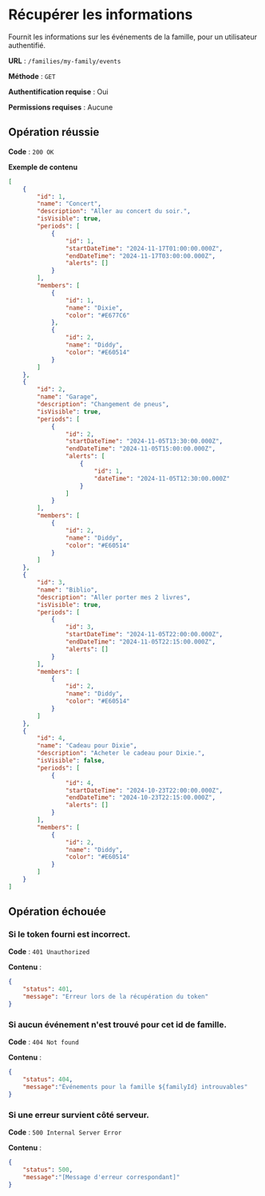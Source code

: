 # Récupérer les informations

Fournit les informations sur les événements de la famille, pour un utilisateur authentifié.

**URL** : `/families/my-family/events`

**Méthode** : `GET`

**Authentification requise** : Oui

**Permissions requises** : Aucune

## Opération réussie

**Code** : `200 OK`

**Exemple de contenu**

```json
[
	{
		"id": 1,
		"name": "Concert",
		"description": "Aller au concert du soir.",
		"isVisible": true,
		"periods": [
			{
				"id": 1,
				"startDateTime": "2024-11-17T01:00:00.000Z",
				"endDateTime": "2024-11-17T03:00:00.000Z",
				"alerts": []
			}
		],
		"members": [
			{
				"id": 1,
				"name": "Dixie",
				"color": "#E677C6"
			},
			{
				"id": 2,
				"name": "Diddy",
				"color": "#E60514"
			}
		]
	},
	{
		"id": 2,
		"name": "Garage",
		"description": "Changement de pneus",
		"isVisible": true,
		"periods": [
			{
				"id": 2,
				"startDateTime": "2024-11-05T13:30:00.000Z",
				"endDateTime": "2024-11-05T15:00:00.000Z",
				"alerts": [
					{
						"id": 1,
						"dateTime": "2024-11-05T12:30:00.000Z"
					}
				]
			}
		],
		"members": [
			{
				"id": 2,
				"name": "Diddy",
				"color": "#E60514"
			}
		]
	},
	{
		"id": 3,
		"name": "Biblio",
		"description": "Aller porter mes 2 livres",
		"isVisible": true,
		"periods": [
			{
				"id": 3,
				"startDateTime": "2024-11-05T22:00:00.000Z",
				"endDateTime": "2024-11-05T22:15:00.000Z",
				"alerts": []
			}
		],
		"members": [
			{
				"id": 2,
				"name": "Diddy",
				"color": "#E60514"
			}
		]
	},
	{
		"id": 4,
		"name": "Cadeau pour Dixie",
		"description": "Acheter le cadeau pour Dixie.",
		"isVisible": false,
		"periods": [
			{
				"id": 4,
				"startDateTime": "2024-10-23T22:00:00.000Z",
				"endDateTime": "2024-10-23T22:15:00.000Z",
				"alerts": []
			}
		],
		"members": [
			{
				"id": 2,
				"name": "Diddy",
				"color": "#E60514"
			}
		]
	}
]
```

## Opération échouée

### Si le token fourni est incorrect.

**Code** : `401 Unauthorized`

**Contenu** :

```json
{
    "status": 401,
    "message": "Erreur lors de la récupération du token"
}
```

### Si aucun événement n'est trouvé pour cet id de famille.

**Code** : `404 Not found`

**Contenu** :

```json
{
    "status": 404,
    "message":"Événements pour la famille ${familyId} introuvables"
}
```

### Si une erreur survient côté serveur.

**Code** : `500 Internal Server Error`

**Contenu** :

```json
{
    "status": 500,
    "message":"[Message d'erreur correspondant]"
}
```